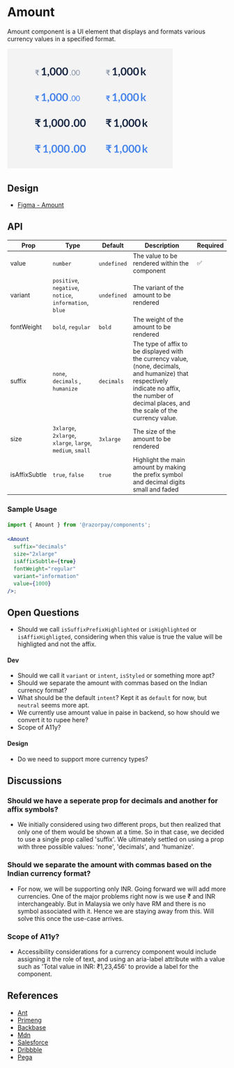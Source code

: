 # Amount <!-- omit in toc -->

Amount component is a UI element that displays and formats various currency values in a specified format.

<img  src="./amount-thumbnail.png"  width="380" />

## Design

- [Figma - Amount](https://www.figma.com/file/jubmQL9Z8V7881ayUD95ps/Blade---Payment-Light?node-id=28012%3A580578&t=3peAz8A2n2Gw4WMl-1)

## API

| Prop          | Type                                                       | Default     | Description                                                                                                                                                                                       | Required |
| ------------- | ---------------------------------------------------------- | ----------- | ------------------------------------------------------------------------------------------------------------------------------------------------------------------------------------------------- | -------- |
| value         | `number`                                                   | `undefined` | The value to be rendered within the component                                                                                                                                                     | ✅       |
| variant       | `positive`, `negative`, `notice`, `information`, `blue`    | `undefined` | The variant of the amount to be rendered                                                                                                                                                          |          |
| fontWeight    | `bold`, `regular`                                          | `bold`      | The weight of the amount to be rendered                                                                                                                                                           |          |
| suffix        | `none`, `decimals` , `humanize`                            | `decimals`  | The type of affix to be displayed with the currency value, (none, decimals, and humanize) that respectively indicate no affix, the number of decimal places, and the scale of the currency value. |          |
| size          | `3xlarge`, `2xlarge`, `xlarge`, `large`, `medium`, `small` | `3xlarge`   | The size of the amount to be rendered                                                                                                                                                             |          |
| isAffixSubtle | `true`, `false`                                            | `true`      | Highlight the main amount by making the prefix symbol and decimal digits small and faded                                                                                                          |          |

### Sample Usage

```jsx
import { Amount } from '@razorpay/components';

<Amount
  suffix="decimals"
  size="2xlarge"
  isAffixSubtle={true}
  fontWeight="regular"
  variant="information"
  value={1000}
/>;
```

## Open Questions

- Should we call `isSuffixPrefixHighlighted` or `isHighlighted` or `isAffixHighligted`, considering when this value is true the value will be highligted and not the affix.

#### Dev

- Should we call it `variant` or `intent`, `isStyled` or something more apt?
- Should we separate the amount with commas based on the Indian currency format?
- What should be the default `intent`? Kept it as `default` for now, but `neutral` seems more apt.
- We currently use amount value in paise in backend, so how should we convert it to rupee here?
- Scope of A11y?

#### Design

- Do we need to support more currency types?

## Discussions

### Should we have a seperate prop for decimals and another for affix symbols?

- We initially considered using two different props, but then realized that only one of them would be shown at a time. So in that case, we decided to use a single prop called 'suffix'. We ultimately settled on using a prop with three possible values: 'none', 'decimals', and 'humanize'.

### Should we separate the amount with commas based on the Indian currency format?

- For now, we will be supporting only INR. Going forward we will add more currencies. One of the major problems right now is we use ₹ and INR interchangeably. But in Malaysia we only have RM and there is no symbol associated with it. Hence we are staying away from this. Will solve this once the use-case arrives.

### Scope of A11y?

- Accessibility considerations for a currency component would include assigning it the role of text, and using an aria-label attribute with a value such as 'Total value in INR: ₹1,23,456' to provide a label for the component.

## References

- [Ant](https://ant.design/components/input)
- [Primeng](https://primeng.org/inputnumber)
- [Backbase](https://designsystem.backbase.com/v1/components/amount/web)
- [Mdn](https://developer.mozilla.org/en-US/docs/Web/JavaScript/Reference/Global_Objects/Intl/NumberFormat)
- [Salesforce](https://developer.salesforce.com/docs/component-library/bundle/ui:inputCurrency)
- [Dribbble](https://dribbble.com/tags/money_components)
- [Pega](https://design.pega.com/design/currency/)
